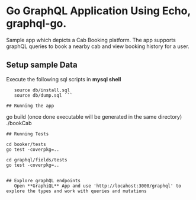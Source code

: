 # Go GraphQL Application Using Echo, graphql-go.
  Sample app which depicts a Cab Booking platform. The app supports graphQL queries to book a nearby cab and view booking history for a user.

## Setup sample Data
  Execute the following sql scripts in **mysql shell**
   ```  
      source db/install.sql 
      source db/dump.sql ```

## Running the app
```
  go build  (once done executable will be generated in the same directory)
  ./bookCab
  
 ```
## Running Tests
```
    cd booker/tests
    go test -coverpkg=..
    
    cd graphql/fields/tests
    go test -coverpkg=..
```

## Explore graphQL endpoints
   Open **GraphiQL** App and use 'http://locahost:3000/graphql' to explore the types and work with queries and mutations


